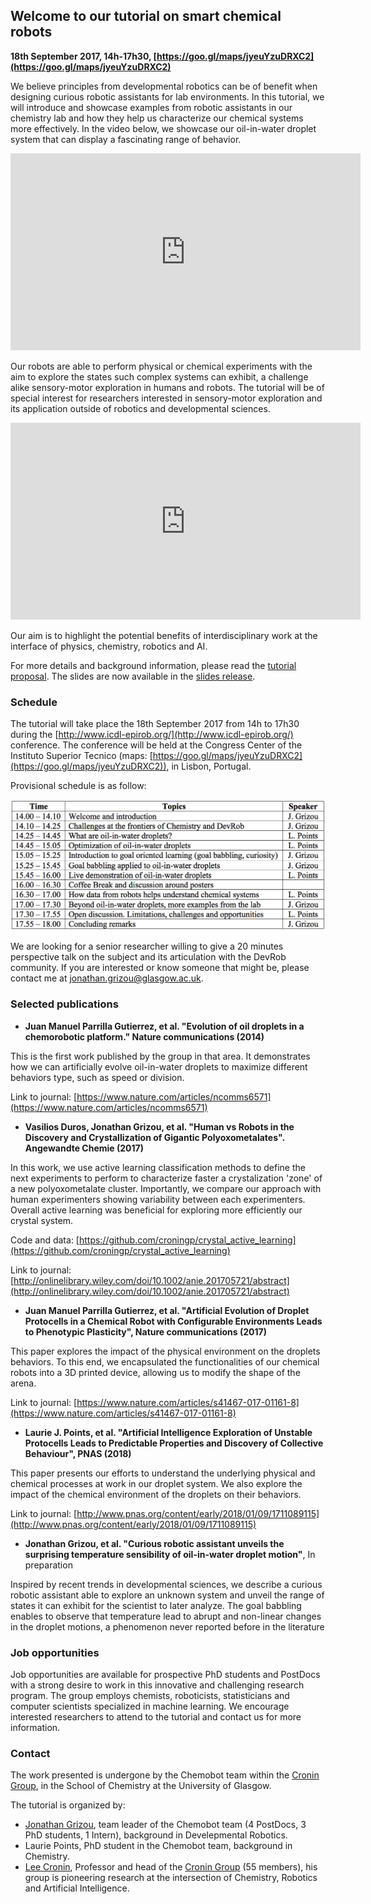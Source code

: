 ## Welcome to our tutorial on smart chemical robots

**18th September 2017, 14h-17h30, [https://goo.gl/maps/jyeuYzuDRXC2](https://goo.gl/maps/jyeuYzuDRXC2)** 

We believe principles from developmental robotics can be of benefit when designing curious robotic assistants for lab environments. In this tutorial, we will introduce and showcase examples from robotic assistants in our chemistry lab and how they help us characterize our chemical systems more effectively. In the video below, we showcase our oil-in-water droplet system that can display a fascinating range of behavior.

<iframe width="560" height="315" src="https://www.youtube.com/embed/OX7gyfxVER0?autoplay=1&loop=1&playlist=OX7gyfxVER0" frameborder="0" allowfullscreen></iframe>

Our robots are able to perform physical or chemical experiments with the aim to explore the states such complex systems can exhibit, a challenge alike sensory-motor exploration in humans and robots. The tutorial will be of special interest for researchers interested in sensory-motor exploration and its application outside of robotics and developmental sciences.

<iframe width="560" height="315" src="https://www.youtube.com/embed/Y90bIfJnusY?autoplay=1&loop=1&playlist=Y90bIfJnusY" frameborder="0" allowfullscreen></iframe>

Our aim is to highlight the potential benefits of interdisciplinary work at the interface of physics, chemistry, robotics and AI.

For more details and background information, please read the [tutorial proposal](tutorial_proposal_final.pdf). The slides are now available in the [slides release](https://github.com/croningp/tutorial_icdl_epirob_2017/releases/tag/slides).

### Schedule

The tutorial will take place the 18th September 2017 from 14h to 17h30 during the [http://www.icdl-epirob.org/](http://www.icdl-epirob.org/) conference. The conference will be held at the Congress Center of the Instituto Superior Tecnico (maps: [https://goo.gl/maps/jyeuYzuDRXC2](https://goo.gl/maps/jyeuYzuDRXC2)), in Lisbon, Portugal.  

Provisional schedule is as follow:

<img src="schedule.png" alt="schedule">

We are looking for a senior researcher willing to give a 20 minutes perspective talk on the subject and its articulation with the DevRob community. If you are interested or know someone that might be, please contact me at <a href= "jonathan.grizou@glasgow.ac.uk">jonathan.grizou@glasgow.ac.uk</a>.

### Selected publications

- **Juan Manuel Parrilla Gutierrez, et al. "Evolution of oil droplets in a chemorobotic platform." Nature communications (2014)**

This is the first work published by the group in that area. It demonstrates how we can artificially evolve oil-in-water droplets to maximize different behaviors type, such as speed or division.

Link to journal: [https://www.nature.com/articles/ncomms6571](https://www.nature.com/articles/ncomms6571)

- **Vasilios Duros, Jonathan Grizou, et al. "Human vs Robots in the Discovery and Crystallization of Gigantic Polyoxometalates". Angewandte Chemie (2017)**

In this work, we use active learning classification methods to define the next experiments to perform to characterize faster a crystalization 'zone' of a new polyoxometalate cluster. Importantly, we compare our approach with human experimenters showing variability between each experimenters. Overall active learning was beneficial for exploring more efficiently our crystal system.

Code and data: [https://github.com/croningp/crystal_active_learning](https://github.com/croningp/crystal_active_learning)

Link to journal: [http://onlinelibrary.wiley.com/doi/10.1002/anie.201705721/abstract](http://onlinelibrary.wiley.com/doi/10.1002/anie.201705721/abstract)

- **Juan Manuel Parrilla Gutierrez, et al. "Artificial Evolution of Droplet Protocells in a Chemical Robot with Configurable Environments Leads to Phenotypic Plasticity", Nature communications (2017)**

This paper explores the impact of the physical environment on the droplets behaviors. To this end, we encapsulated the functionalities of our chemical robots into a 3D printed device, allowing us to modify the shape of the arena.

Link to journal: [https://www.nature.com/articles/s41467-017-01161-8](https://www.nature.com/articles/s41467-017-01161-8)

- **Laurie J. Points, et al. "Artificial Intelligence Exploration of Unstable Protocells Leads to Predictable Properties and Discovery of Collective Behaviour", PNAS (2018)**

This paper presents our efforts to understand the underlying physical and chemical processes at work in our droplet system. We also explore the impact of the chemical environment of the droplets on their behaviors.

Link to journal: [http://www.pnas.org/content/early/2018/01/09/1711089115](http://www.pnas.org/content/early/2018/01/09/1711089115)

- **Jonathan Grizou, et al. "Curious robotic assistant unveils the surprising temperature sensibility of oil-in-water droplet motion"**, In preparation

Inspired by recent trends in developmental sciences, we describe a curious robotic assistant able to explore an unknown system and unveil the range of states it can exhibit for the scientist to later analyze. The goal babbling enables to observe that temperature lead to abrupt and non-linear changes in the droplet motions, a phenomenon never reported before in the literature

### Job opportunities

Job opportunities are available for prospective PhD students and PostDocs with a strong desire to work in this innovative and challenging research program. The group employs chemists, roboticists, statisticians and computer scientists specialized in machine learning. We encourage interested researchers to attend to the tutorial and contact us for more information.

### Contact

The work presented is undergone by the Chemobot team within the [Cronin Group](http://www.chem.gla.ac.uk/cronin/), in the School of Chemistry at the University of Glasgow.

The tutorial is organized by:

- [Jonathan Grizou](http://jgrizou.com/), team leader of the Chemobot team (4 PostDocs, 3 PhD students, 1 Intern), background in Develepmental Robotics.
- Laurie Points, PhD student in the Chemobot team, background in Chemistry.
- [Lee Cronin](http://www.chem.gla.ac.uk/cronin/members/Lee/), Professor and head of the [Cronin Group](http://www.chem.gla.ac.uk/cronin/) (55 members), his group is pioneering research at the intersection of Chemistry, Robotics and Artificial Intelligence.

